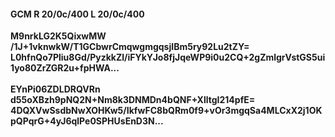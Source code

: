 #### GCM R 20/0c/400 L 20/0c/400
**M9nrkLG2K5QixwMW**<br/>**/1J+1vknwkW/T1GCbwrCmqwgmgqsjIBm5ry92Lu2tZY=**<br/>**L0hfnQo7Pliu8Gd/PyzkkZl/iFYkYJo8fjJqeWP9i0u2CQ+2gZmlgrVstGS5ui1yo80ZrZGR2u+fpHWA...**<br/><br/>
**EYnPi06ZDLDRQVRn**<br/>**d55oXBzh9pNQ2N+Nm8k3DNMDn4bQNF+XlltgI214pfE=**<br/>**4DQXVwSsdbNwXOHKw5/IkfwFC8bQRm0f9+vOr3mgqSa4MLCxX2j1OKpQPqrG+4yJ6qlPe0SPHUsEnD3N...**